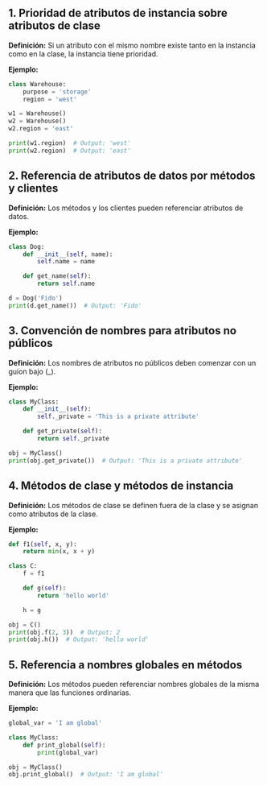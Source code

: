 ## 1. Prioridad de atributos de instancia sobre atributos de clase

**Definición:** Si un atributo con el mismo nombre existe tanto en la instancia como en la clase, la instancia tiene prioridad.

**Ejemplo:**

```python
class Warehouse:
    purpose = 'storage'
    region = 'west'

w1 = Warehouse()
w2 = Warehouse()
w2.region = 'east'

print(w1.region)  # Output: 'west'
print(w2.region)  # Output: 'east'
```

## 2. Referencia de atributos de datos por métodos y clientes

**Definición:** Los métodos y los clientes pueden referenciar atributos de datos.

**Ejemplo:**

```python
class Dog:
    def __init__(self, name):
        self.name = name

    def get_name(self):
        return self.name

d = Dog('Fido')
print(d.get_name())  # Output: 'Fido'
```

## 3. Convención de nombres para atributos no públicos

**Definición:** Los nombres de atributos no públicos deben comenzar con un guion bajo (\_).

**Ejemplo:**

```python
class MyClass:
    def __init__(self):
        self._private = 'This is a private attribute'

    def get_private(self):
        return self._private

obj = MyClass()
print(obj.get_private())  # Output: 'This is a private attribute'
```

## 4. Métodos de clase y métodos de instancia

**Definición:** Los métodos de clase se definen fuera de la clase y se asignan como atributos de la clase.

**Ejemplo:**

```python
def f1(self, x, y):
    return min(x, x + y)

class C:
    f = f1

    def g(self):
        return 'hello world'

    h = g

obj = C()
print(obj.f(2, 3))  # Output: 2
print(obj.h())  # Output: 'hello world'
```

## 5. Referencia a nombres globales en métodos

**Definición:** Los métodos pueden referenciar nombres globales de la misma manera que las funciones ordinarias.

**Ejemplo:**

```python
global_var = 'I am global'

class MyClass:
    def print_global(self):
        print(global_var)

obj = MyClass()
obj.print_global()  # Output: 'I am global'
```
